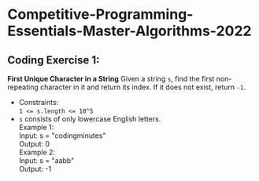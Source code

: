 # Competitive-Programming-Essentials-Master-Algorithms-2022
## Coding Exercise 1:
**First Unique Character in a String**
Given a string `s`, find the first non-repeating character in it and return its index. If it does not exist, return `-1`.<br />
* Constraints:<br />`1 <= s.length <= 10^5`<br /> 
* `s` consists of only lowercase English letters.<br />
Example 1: <br /> Input: s = "codingminutes" <br /> 
Output: 0 <br /> 
Example 2: <br /> Input: s = "aabb"<br /> 
Output: -1 <br />
     

